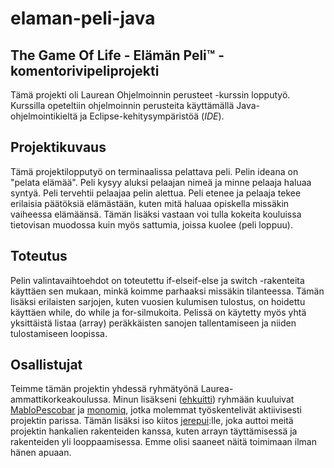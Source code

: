 # elaman-peli-java
## The Game Of Life - Elämän Peli™ -komentorivipeliprojekti

Tämä projekti oli Laurean Ohjelmoinnin perusteet -kurssin lopputyö. Kurssilla opeteltiin ohjelmoinnin perusteita käyttämällä Java-ohjelmointikieltä ja
Eclipse-kehitysympäristöä (*IDE*). 

## Projektikuvaus

Tämä projektilopputyö on terminaalissa pelattava peli. Pelin ideana on "pelata elämää". Peli kysyy aluksi pelaajan nimeä ja minne pelaaja haluaa syntyä. Peli
tervehtii pelaajaa pelin alettua. Peli etenee ja pelaaja tekee erilaisia päätöksiä elämästään, kuten mitä haluaa opiskella missäkin vaiheessa elämäänsä. Tämän
lisäksi vastaan voi tulla kokeita kouluissa tietovisan muodossa kuin myös sattumia, joissa kuolee (peli loppuu). 

## Toteutus

Pelin valintavaihtoehdot on toteutettu if-elseif-else ja switch -rakenteita käyttäen sen mukaan, minkä koimme parhaaksi missäkin tilanteessa. Tämän lisäksi
erilaisten sarjojen, kuten vuosien kulumisen tulostus, on hoidettu käyttäen while, do while ja for-silmukoita. Pelissä on käytetty myös yhtä yksittäistä listaa
(array) peräkkäisten sanojen tallentamiseen ja niiden tulostamiseen loopissa. 

## Osallistujat

Teimme tämän projektin yhdessä ryhmätyönä Laurea-ammattikorkeakoulussa. Minun lisäkseni ([ehkuitti](https://github.com/ehkuitti)) ryhmään kuuluivat [MabloPescobar](https://github.com/MabloPescobar) ja [monomiq](https://github.com/monomiq), jotka molemmat työskentelivät aktiivisesti projektin parissa. Tämän lisäksi iso kiitos [jerepui](https://github.com/jerepui):lle, joka auttoi meitä projektin hankalien rakenteiden kanssa, kuten arrayn täyttämisessä ja rakenteiden yli looppaamisessa. Emme olisi saaneet näitä toimimaan ilman hänen apuaan. 
